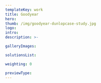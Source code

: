 ```yaml
---
templateKey: work
title: Goodyear
hero: 
thumb: /img/goodyear-dunlopcase-study.jpg
logo: 
intro: 
description: >-

galleryImages:

solutionsList:

weighting: 0

previewType:
---
```

